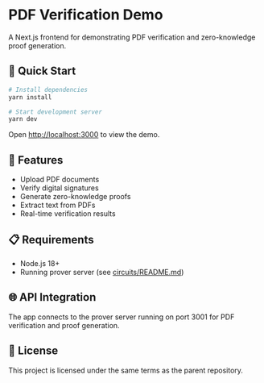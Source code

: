 # PDF Verification Demo

A Next.js frontend for demonstrating PDF verification and zero-knowledge proof generation.

## 🚀 **Quick Start**

```bash
# Install dependencies
yarn install

# Start development server
yarn dev
```

Open [http://localhost:3000](http://localhost:3000) to view the demo.

## 🔧 **Features**

- Upload PDF documents
- Verify digital signatures
- Generate zero-knowledge proofs
- Extract text from PDFs
- Real-time verification results

## 📋 **Requirements**

- Node.js 18+
- Running prover server (see [circuits/README.md](../circuits/README.md))

## 🌐 **API Integration**

The app connects to the prover server running on port 3001 for PDF verification and proof generation.

## 📄 **License**

This project is licensed under the same terms as the parent repository.
